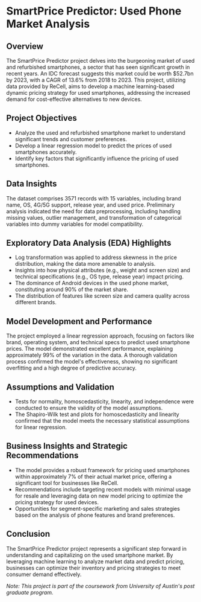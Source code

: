 # SmartPrice Predictor: Used Phone Market Analysis

## Overview

The SmartPrice Predictor project delves into the burgeoning market of used and refurbished smartphones, a sector that has seen significant growth in recent years. An IDC forecast suggests this market could be worth $52.7bn by 2023, with a CAGR of 13.6% from 2018 to 2023. This project, utilizing data provided by ReCell, aims to develop a machine learning-based dynamic pricing strategy for used smartphones, addressing the increased demand for cost-effective alternatives to new devices.

## Project Objectives

- Analyze the used and refurbished smartphone market to understand significant trends and customer preferences.
- Develop a linear regression model to predict the prices of used smartphones accurately.
- Identify key factors that significantly influence the pricing of used smartphones.

## Data Insights

The dataset comprises 3571 records with 15 variables, including brand name, OS, 4G/5G support, release year, and used price. Preliminary analysis indicated the need for data preprocessing, including handling missing values, outlier management, and transformation of categorical variables into dummy variables for model compatibility.

## Exploratory Data Analysis (EDA) Highlights

- Log transformation was applied to address skewness in the price distribution, making the data more amenable to analysis.
- Insights into how physical attributes (e.g., weight and screen size) and technical specifications (e.g., OS type, release year) impact pricing.
- The dominance of Android devices in the used phone market, constituting around 90% of the market share.
- The distribution of features like screen size and camera quality across different brands.

## Model Development and Performance

The project employed a linear regression approach, focusing on factors like brand, operating system, and technical specs to predict used smartphone prices. The model demonstrated excellent performance, explaining approximately 99% of the variation in the data. A thorough validation process confirmed the model's effectiveness, showing no significant overfitting and a high degree of predictive accuracy.

## Assumptions and Validation

- Tests for normality, homoscedasticity, linearity, and independence were conducted to ensure the validity of the model assumptions.
- The Shapiro-Wilk test and plots for homoscedasticity and linearity confirmed that the model meets the necessary statistical assumptions for linear regression.

## Business Insights and Strategic Recommendations

- The model provides a robust framework for pricing used smartphones within approximately 7% of their actual market price, offering a significant tool for businesses like ReCell.
- Recommendations include targeting recent models with minimal usage for resale and leveraging data on new model pricing to optimize the pricing strategy for used devices.
- Opportunities for segment-specific marketing and sales strategies based on the analysis of phone features and brand preferences.

## Conclusion

The SmartPrice Predictor project represents a significant step forward in understanding and capitalizing on the used smartphone market. By leveraging machine learning to analyze market data and predict pricing, businesses can optimize their inventory and pricing strategies to meet consumer demand effectively.

*Note: This project is part of the coursework from University of Austin's post graduate program.*